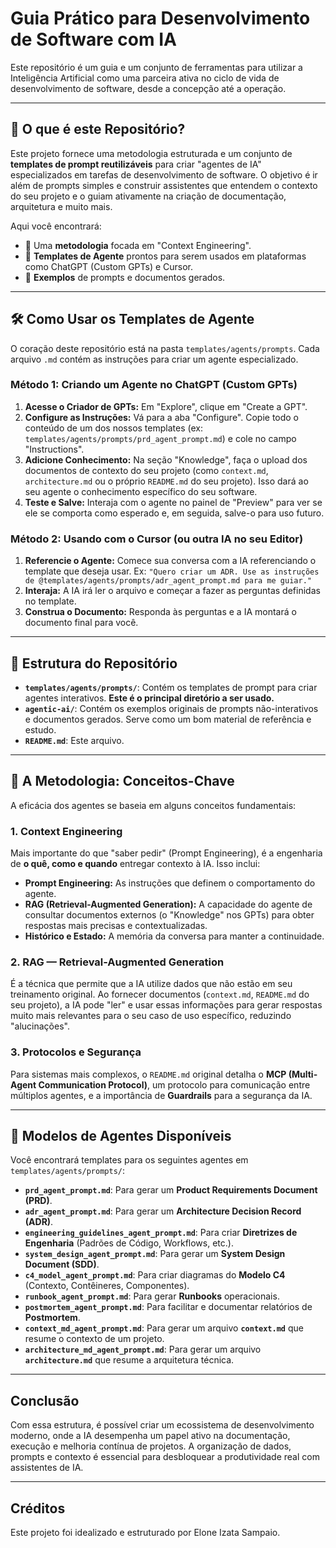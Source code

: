 # Guia Prático para Desenvolvimento de Software com IA

Este repositório é um guia e um conjunto de ferramentas para utilizar a Inteligência Artificial como uma parceira ativa no ciclo de vida de desenvolvimento de software, desde a concepção até a operação.

---

## 🚀 O que é este Repositório?

Este projeto fornece uma metodologia estruturada e um conjunto de **templates de prompt reutilizáveis** para criar "agentes de IA" especializados em tarefas de desenvolvimento de software. O objetivo é ir além de prompts simples e construir assistentes que entendem o contexto do seu projeto e o guiam ativamente na criação de documentação, arquitetura e muito mais.

Aqui você encontrará:
- 📖 Uma **metodologia** focada em "Context Engineering".
- 🤖 **Templates de Agente** prontos para serem usados em plataformas como ChatGPT (Custom GPTs) e Cursor.
- 📝 **Exemplos** de prompts e documentos gerados.

---

## 🛠️ Como Usar os Templates de Agente

O coração deste repositório está na pasta `templates/agents/prompts`. Cada arquivo `.md` contém as instruções para criar um agente especializado.

### Método 1: Criando um Agente no ChatGPT (Custom GPTs)

1.  **Acesse o Criador de GPTs:** Em "Explore", clique em "Create a GPT".
2.  **Configure as Instruções:** Vá para a aba "Configure". Copie todo o conteúdo de um dos nossos templates (ex: `templates/agents/prompts/prd_agent_prompt.md`) e cole no campo "Instructions".
3.  **Adicione Conhecimento:** Na seção "Knowledge", faça o upload dos documentos de contexto do seu projeto (como `context.md`, `architecture.md` ou o próprio `README.md` do seu projeto). Isso dará ao seu agente o conhecimento específico do seu software.
4.  **Teste e Salve:** Interaja com o agente no painel de "Preview" para ver se ele se comporta como esperado e, em seguida, salve-o para uso futuro.

### Método 2: Usando com o Cursor (ou outra IA no seu Editor)

1.  **Referencie o Agente:** Comece sua conversa com a IA referenciando o template que deseja usar. Ex: `"Quero criar um ADR. Use as instruções de @templates/agents/prompts/adr_agent_prompt.md para me guiar."`
2.  **Interaja:** A IA irá ler o arquivo e começar a fazer as perguntas definidas no template.
3.  **Construa o Documento:** Responda às perguntas e a IA montará o documento final para você.

---

## 📁 Estrutura do Repositório

- **`templates/agents/prompts/`**: Contém os templates de prompt para criar agentes interativos. **Este é o principal diretório a ser usado.**
- **`agentic-ai/`**: Contém os exemplos originais de prompts não-interativos e documentos gerados. Serve como um bom material de referência e estudo.
- **`README.md`**: Este arquivo.

---

## 🧠 A Metodologia: Conceitos-Chave

A eficácia dos agentes se baseia em alguns conceitos fundamentais:

### 1. Context Engineering
Mais importante do que "saber pedir" (Prompt Engineering), é a engenharia de **o quê, como e quando** entregar contexto à IA. Isso inclui:
- **Prompt Engineering:** As instruções que definem o comportamento do agente.
- **RAG (Retrieval-Augmented Generation):** A capacidade do agente de consultar documentos externos (o "Knowledge" nos GPTs) para obter respostas mais precisas e contextualizadas.
- **Histórico e Estado:** A memória da conversa para manter a continuidade.

### 2. RAG — Retrieval-Augmented Generation
É a técnica que permite que a IA utilize dados que não estão em seu treinamento original. Ao fornecer documentos (`context.md`, `README.md` do seu projeto), a IA pode "ler" e usar essas informações para gerar respostas muito mais relevantes para o seu caso de uso específico, reduzindo "alucinações".

### 3. Protocolos e Segurança
Para sistemas mais complexos, o `README.md` original detalha o **MCP (Multi-Agent Communication Protocol)**, um protocolo para comunicação entre múltiplos agentes, e a importância de **Guardrails** para a segurança da IA.

---

## 🤖 Modelos de Agentes Disponíveis

Você encontrará templates para os seguintes agentes em `templates/agents/prompts/`:

-   **`prd_agent_prompt.md`**: Para gerar um **Product Requirements Document (PRD)**.
-   **`adr_agent_prompt.md`**: Para gerar um **Architecture Decision Record (ADR)**.
-   **`engineering_guidelines_agent_prompt.md`**: Para criar **Diretrizes de Engenharia** (Padrões de Código, Workflows, etc.).
-   **`system_design_agent_prompt.md`**: Para gerar um **System Design Document (SDD)**.
-   **`c4_model_agent_prompt.md`**: Para criar diagramas do **Modelo C4** (Contexto, Contêineres, Componentes).
-   **`runbook_agent_prompt.md`**: Para gerar **Runbooks** operacionais.
-   **`postmortem_agent_prompt.md`**: Para facilitar e documentar relatórios de **Postmortem**.
-   **`context_md_agent_prompt.md`**: Para gerar um arquivo **`context.md`** que resume o contexto de um projeto.
-   **`architecture_md_agent_prompt.md`**: Para gerar um arquivo **`architecture.md`** que resume a arquitetura técnica.

---

## Conclusão

Com essa estrutura, é possível criar um ecossistema de desenvolvimento moderno, onde a IA desempenha um papel ativo na documentação, execução e melhoria contínua de projetos. A organização de dados, prompts e contexto é essencial para desbloquear a produtividade real com assistentes de IA.

---

## Créditos

Este projeto foi idealizado e estruturado por Elone Izata Sampaio.
